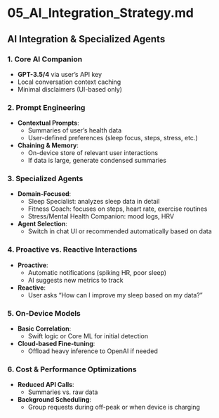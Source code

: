 # 05_AI_Integration_Strategy.md

## AI Integration & Specialized Agents

### 1. Core AI Companion
- **GPT-3.5/4** via user’s API key
- Local conversation context caching
- Minimal disclaimers (UI-based only)

### 2. Prompt Engineering
- **Contextual Prompts**:
  - Summaries of user’s health data
  - User-defined preferences (sleep focus, steps, stress, etc.)
- **Chaining & Memory**:
  - On-device store of relevant user interactions
  - If data is large, generate condensed summaries

### 3. Specialized Agents
- **Domain-Focused**:
  - Sleep Specialist: analyzes sleep data in detail
  - Fitness Coach: focuses on steps, heart rate, exercise routines
  - Stress/Mental Health Companion: mood logs, HRV
- **Agent Selection**:
  - Switch in chat UI or recommended automatically based on data

### 4. Proactive vs. Reactive Interactions
- **Proactive**:
  - Automatic notifications (spiking HR, poor sleep)
  - AI suggests new metrics to track
- **Reactive**:
  - User asks “How can I improve my sleep based on my data?”

### 5. On-Device Models
- **Basic Correlation**:
  - Swift logic or Core ML for initial detection
- **Cloud-based Fine-tuning**:
  - Offload heavy inference to OpenAI if needed

### 6. Cost & Performance Optimizations
- **Reduced API Calls**:
  - Summaries vs. raw data
- **Background Scheduling**:
  - Group requests during off-peak or when device is charging
